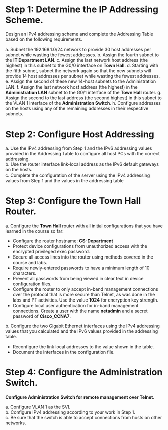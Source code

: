 # Step 1: Determine the IP Addressing Scheme.
Design an IPv4 addressing scheme and complete the Addressing Table based on the following requirements.

a. Subnet the 192.168.1.0/24 network to provide 30 host addresses per subnet while wasting the fewest addresses.
b. Assign the fourth subnet to the **IT Department LAN**.
c. Assign the last network host address (the highest) in this subnet to the G0/0 interface on **Town Hall**.
d. Starting with the fifth subnet, subnet the network again so that the new subnets will provide 14 host addresses per subnet while wasting the fewest addresses. 
e. Assign the second of these new 14-host subnets to the Administration LAN. 
f. Assign the last network host address (the highest) in the **Administration LAN** subnet to the G0/1 interface of the **Town Hall** router. 
g. Assign the second to the last address (the second highest) in this subnet to the VLAN 1 interface of the **Administration Switch**.
h. Configure addresses on the hosts using any of the remaining addresses in their respective subnets.

# Step 2: Configure Host Addressing
a. Use the IPv4 addressing from Step 1 and the IPv6 addressing values provided in the Addressing Table to configure all host PCs with the correct addressing.<br>
b. Use the router interface link-local address as the IPv6 default gateways on the hosts.<br>
c. Complete the configuration of the server using the IPv4 addressing values from Step 1 and the values in the addressing table<br>

# Step 3: Configure the Town Hall Router.
a. Configure the **Town Hall** router with all initial configurations that you have learned in the course so far:

- Configure the router hostname: **CS-Department**
- Protect device configurations from unauthorized access with the encrypted privileged exec password.
- Secure all access lines into the router using methods covered in the course and labs.
- Require newly-entered passwords to have a minimum length of 10 characters.
- Prevent all passwords from being viewed in clear text in device configuration files.
- Configure the router to only accept in-band management connections over the protocol that is more secure than Telnet, as was done in the labs and PT activities. Use the value **1024** for encryption key strength.
- Configure local user authentication for in-band management connections. Create a user with the name **netadmin** and a secret password of **Cisco_CCNA7**.

b. Configure the two Gigabit Ethernet interfaces using the IPv4 addressing values that you calculated and the IPv6 values provided in the addressing table.

- Reconfigure the link local addresses to the value shown in the table.
- Document the interfaces in the configuration file.
  
# Step 4: Configure the Administration Switch.
**Configure Administration Switch for remote management over Telnet.**

a. Configure VLAN 1 as the SVI.<br>
b. Configure IPv4 addressing according to your work in Step 1.<br>
c. Be sure that the switch is able to accept connections from hosts on other networks.
